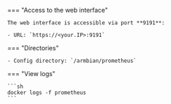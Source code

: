=== "Access to the web interface"

    The web interface is accessible via port **9191**:

    - URL: `https://<your.IP>:9191`

=== "Directories"

    - Config directory: `/armbian/prometheus`

=== "View logs"

    ```sh
    docker logs -f prometheus
    ```
